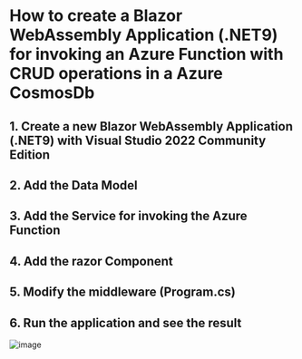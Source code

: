 # How to create a Blazor WebAssembly Application (.NET9) for invoking an Azure Function with CRUD operations in a Azure CosmosDb 

## 1. Create a new Blazor WebAssembly Application (.NET9) with Visual Studio 2022 Community Edition 



## 2. Add the Data Model



## 3. Add the Service for invoking the Azure Function



## 4. Add the razor Component



## 5. Modify the middleware (Program.cs)





## 6. Run the application and see the result

![image](https://github.com/user-attachments/assets/ed17293e-efb2-439f-aeb8-3e74523523ba)

